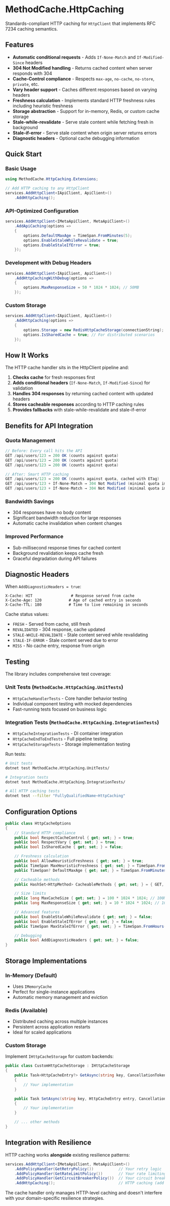 # MethodCache.HttpCaching

Standards-compliant HTTP caching for `HttpClient` that implements RFC 7234 caching semantics.

## Features

- **Automatic conditional requests** - Adds `If-None-Match` and `If-Modified-Since` headers
- **304 Not Modified handling** - Returns cached content when server responds with 304
- **Cache-Control compliance** - Respects `max-age`, `no-cache`, `no-store`, `private`, etc.
- **Vary header support** - Caches different responses based on varying headers
- **Freshness calculation** - Implements standard HTTP freshness rules including heuristic freshness
- **Storage abstraction** - Support for in-memory, Redis, or custom cache storage
- **Stale-while-revalidate** - Serve stale content while fetching fresh in background
- **Stale-if-error** - Serve stale content when origin server returns errors
- **Diagnostic headers** - Optional cache debugging information

## Quick Start

### Basic Usage

```csharp
using MethodCache.HttpCaching.Extensions;

// Add HTTP caching to any HttpClient
services.AddHttpClient<IApiClient, ApiClient>()
    .AddHttpCaching();
```

### API-Optimized Configuration

```csharp
services.AddHttpClient<IMetaApiClient, MetaApiClient>()
    .AddApiCaching(options =>
    {
        options.DefaultMaxAge = TimeSpan.FromMinutes(5);
        options.EnableStaleWhileRevalidate = true;
        options.EnableStaleIfError = true;
    });
```

### Development with Debug Headers

```csharp
services.AddHttpClient<IApiClient, ApiClient>()
    .AddHttpCachingWithDebug(options =>
    {
        options.MaxResponseSize = 50 * 1024 * 1024; // 50MB
    });
```

### Custom Storage

```csharp
services.AddHttpClient<IApiClient, ApiClient>()
    .AddHttpCaching(options =>
    {
        options.Storage = new RedisHttpCacheStorage(connectionString);
        options.IsSharedCache = true; // For distributed scenarios
    });
```

## How It Works

The HTTP cache handler sits in the HttpClient pipeline and:

1. **Checks cache** for fresh responses first
2. **Adds conditional headers** (`If-None-Match`, `If-Modified-Since`) for validation
3. **Handles 304 responses** by returning cached content with updated headers
4. **Stores cacheable responses** according to HTTP caching rules
5. **Provides fallbacks** with stale-while-revalidate and stale-if-error

## Benefits for API Integration

### Quota Management
```csharp
// Before: Every call hits the API
GET /api/users/123 → 200 OK (counts against quota)
GET /api/users/123 → 200 OK (counts against quota)
GET /api/users/123 → 200 OK (counts against quota)

// After: Smart HTTP caching
GET /api/users/123 → 200 OK (counts against quota, cached with ETag)
GET /api/users/123 + If-None-Match → 304 Not Modified (minimal quota impact)
GET /api/users/123 + If-None-Match → 304 Not Modified (minimal quota impact)
```

### Bandwidth Savings
- 304 responses have no body content
- Significant bandwidth reduction for large responses
- Automatic cache invalidation when content changes

### Improved Performance
- Sub-millisecond response times for cached content
- Background revalidation keeps cache fresh
- Graceful degradation during API failures

## Diagnostic Headers

When `AddDiagnosticHeaders = true`:

```http
X-Cache: HIT                 # Response served from cache
X-Cache-Age: 120            # Age of cached entry in seconds
X-Cache-TTL: 180            # Time to live remaining in seconds
```

Cache status values:
- `FRESH` - Served from cache, still fresh
- `REVALIDATED` - 304 response, cache updated
- `STALE-WHILE-REVALIDATE` - Stale content served while revalidating
- `STALE-IF-ERROR` - Stale content served due to error
- `MISS` - No cache entry, response from origin

## Testing

The library includes comprehensive test coverage:

### Unit Tests (`MethodCache.HttpCaching.UnitTests`)
- `HttpCacheHandlerTests` - Core handler behavior testing
- Individual component testing with mocked dependencies
- Fast-running tests focused on business logic

### Integration Tests (`MethodCache.HttpCaching.IntegrationTests`)
- `HttpCacheIntegrationTests` - DI container integration
- `HttpCacheEndToEndTests` - Full pipeline testing
- `HttpCacheStorageTests` - Storage implementation testing

Run tests:
```bash
# Unit tests
dotnet test MethodCache.HttpCaching.UnitTests/

# Integration tests
dotnet test MethodCache.HttpCaching.IntegrationTests/

# All HTTP caching tests
dotnet test --filter "FullyQualifiedName~HttpCaching"
```

## Configuration Options

```csharp
public class HttpCacheOptions
{
    // Standard HTTP compliance
    public bool RespectCacheControl { get; set; } = true;
    public bool RespectVary { get; set; } = true;
    public bool IsSharedCache { get; set; } = false;

    // Freshness calculation
    public bool AllowHeuristicFreshness { get; set; } = true;
    public TimeSpan MaxHeuristicFreshness { get; set; } = TimeSpan.FromHours(1);
    public TimeSpan? DefaultMaxAge { get; set; } = TimeSpan.FromMinutes(5);

    // Cacheable methods
    public HashSet<HttpMethod> CacheableMethods { get; set; } = { GET, HEAD, OPTIONS };

    // Size limits
    public long MaxCacheSize { get; set; } = 100 * 1024 * 1024; // 100MB
    public long MaxResponseSize { get; set; } = 10 * 1024 * 1024; // 10MB

    // Advanced features
    public bool EnableStaleWhileRevalidate { get; set; } = false;
    public bool EnableStaleIfError { get; set; } = false;
    public TimeSpan MaxStaleIfError { get; set; } = TimeSpan.FromHours(24);

    // Debugging
    public bool AddDiagnosticHeaders { get; set; } = false;
}
```

## Storage Implementations

### In-Memory (Default)
- Uses `IMemoryCache`
- Perfect for single-instance applications
- Automatic memory management and eviction

### Redis (Available)
- Distributed caching across multiple instances
- Persistent across application restarts
- Ideal for scaled applications

### Custom Storage
Implement `IHttpCacheStorage` for custom backends:

```csharp
public class CustomHttpCacheStorage : IHttpCacheStorage
{
    public Task<HttpCacheEntry?> GetAsync(string key, CancellationToken cancellationToken = default)
    {
        // Your implementation
    }

    public Task SetAsync(string key, HttpCacheEntry entry, CancellationToken cancellationToken = default)
    {
        // Your implementation
    }

    // ... other methods
}
```

## Integration with Resilience

HTTP caching works **alongside** existing resilience patterns:

```csharp
services.AddHttpClient<IMetaApiClient, MetaApiClient>()
    .AddPolicyHandler(GetRetryPolicy())           // Your retry logic
    .AddPolicyHandler(GetRateLimitPolicy())       // Your rate limiting
    .AddPolicyHandler(GetCircuitBreakerPolicy())  // Your circuit breaker
    .AddHttpCaching();                            // HTTP caching (add last)
```

The cache handler only manages HTTP-level caching and doesn't interfere with your domain-specific resilience strategies.